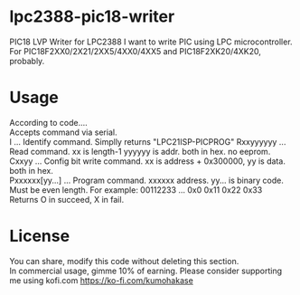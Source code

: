 lpc2388-pic18-writer
=====
PIC18 LVP Writer for LPC2388
I want to write PIC using LPC microcontroller.
For PIC18F2XX0/2X21/2XX5/4XX0/4XX5 and PIC18F2XK20/4XK20, probably.

Usage
=====
According to code....   
Accepts command via serial.   
I ... Identify command. Simplly returns "LPC21ISP-PICPROG"
Rxxyyyyyy ... Read command. xx is length-1 yyyyyy is addr. both in hex. no eeprom.   
Cxxyy ... Config bit write command. xx is address + 0x300000, yy is data. both in hex.   
Pxxxxxx[yy...] ... Program command. xxxxxx address. yy... is binary code. Must be even length.
For example: 00112233 ... 0x0 0x11 0x22 0x33   
Returns O in succeed, X in fail.   

License
=====
You can share, modify this code without deleting this section.   
In commercial usage, gimme 10% of earning.
Please consider supporting me using kofi.com https://ko-fi.com/kumohakase
